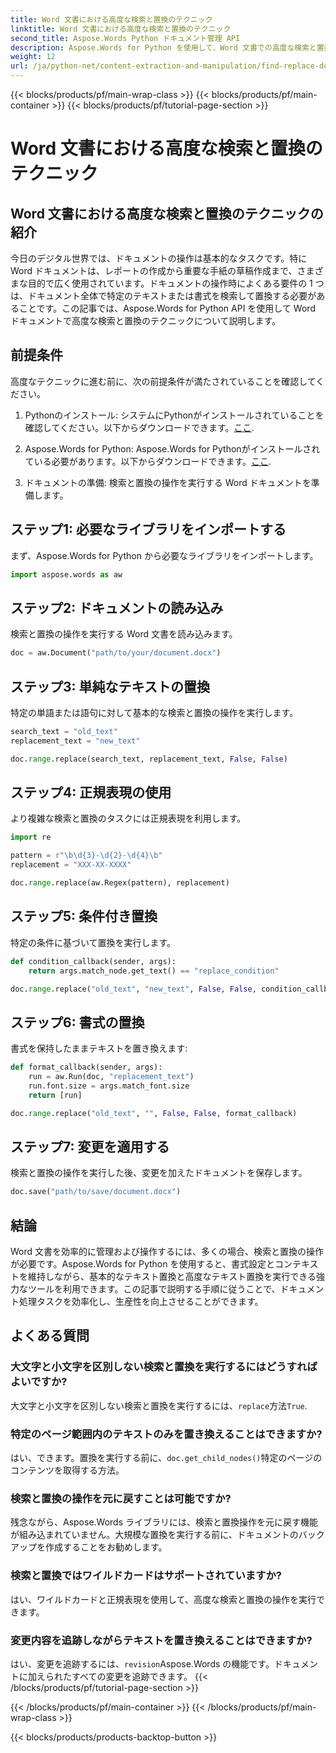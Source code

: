 ```yaml
---
title: Word 文書における高度な検索と置換のテクニック
linktitle: Word 文書における高度な検索と置換のテクニック
second_title: Aspose.Words Python ドキュメント管理 API
description: Aspose.Words for Python を使用して、Word 文書での高度な検索と置換のテクニックを学習します。テキストの置換、正規表現の使用、書式設定などを行います。
weight: 12
url: /ja/python-net/content-extraction-and-manipulation/find-replace-documents/
---
```


{{< blocks/products/pf/main-wrap-class >}}
{{< blocks/products/pf/main-container >}}
{{< blocks/products/pf/tutorial-page-section >}}

# Word 文書における高度な検索と置換のテクニック


## Word 文書における高度な検索と置換のテクニックの紹介

今日のデジタル世界では、ドキュメントの操作は基本的なタスクです。特に Word ドキュメントは、レポートの作成から重要な手紙の草稿作成まで、さまざまな目的で広く使用されています。ドキュメントの操作時によくある要件の 1 つは、ドキュメント全体で特定のテキストまたは書式を検索して置換する必要があることです。この記事では、Aspose.Words for Python API を使用して Word ドキュメントで高度な検索と置換のテクニックについて説明します。

## 前提条件

高度なテクニックに進む前に、次の前提条件が満たされていることを確認してください。

1.  Pythonのインストール: システムにPythonがインストールされていることを確認してください。以下からダウンロードできます。[ここ](https://www.python.org/downloads/).

2.  Aspose.Words for Python: Aspose.Words for Pythonがインストールされている必要があります。以下からダウンロードできます。[ここ](https://releases.aspose.com/words/python/).

3. ドキュメントの準備: 検索と置換の操作を実行する Word ドキュメントを準備します。

## ステップ1: 必要なライブラリをインポートする

まず、Aspose.Words for Python から必要なライブラリをインポートします。

```python
import aspose.words as aw
```

## ステップ2: ドキュメントの読み込み

検索と置換の操作を実行する Word 文書を読み込みます。

```python
doc = aw.Document("path/to/your/document.docx")
```

## ステップ3: 単純なテキストの置換

特定の単語または語句に対して基本的な検索と置換の操作を実行します。

```python
search_text = "old_text"
replacement_text = "new_text"

doc.range.replace(search_text, replacement_text, False, False)
```

## ステップ4: 正規表現の使用

より複雑な検索と置換のタスクには正規表現を利用します。

```python
import re

pattern = r"\b\d{3}-\d{2}-\d{4}\b"
replacement = "XXX-XX-XXXX"

doc.range.replace(aw.Regex(pattern), replacement)
```

## ステップ5: 条件付き置換

特定の条件に基づいて置換を実行します。

```python
def condition_callback(sender, args):
    return args.match_node.get_text() == "replace_condition"

doc.range.replace("old_text", "new_text", False, False, condition_callback)
```

## ステップ6: 書式の置換

書式を保持したままテキストを置き換えます:

```python
def format_callback(sender, args):
    run = aw.Run(doc, "replacement_text")
    run.font.size = args.match_font.size
    return [run]

doc.range.replace("old_text", "", False, False, format_callback)
```

## ステップ7: 変更を適用する

検索と置換の操作を実行した後、変更を加えたドキュメントを保存します。

```python
doc.save("path/to/save/document.docx")
```

## 結論

Word 文書を効率的に管理および操作するには、多くの場合、検索と置換の操作が必要です。Aspose.Words for Python を使用すると、書式設定とコンテキストを維持しながら、基本的なテキスト置換と高度なテキスト置換を実行できる強力なツールを利用できます。この記事で説明する手順に従うことで、ドキュメント処理タスクを効率化し、生産性を向上させることができます。

## よくある質問

### 大文字と小文字を区別しない検索と置換を実行するにはどうすればよいですか?

大文字と小文字を区別しない検索と置換を実行するには、`replace`方法`True`.

### 特定のページ範囲内のテキストのみを置き換えることはできますか?

はい、できます。置換を実行する前に、`doc.get_child_nodes()`特定のページのコンテンツを取得する方法。

### 検索と置換の操作を元に戻すことは可能ですか?

残念ながら、Aspose.Words ライブラリには、検索と置換操作を元に戻す機能が組み込まれていません。大規模な置換を実行する前に、ドキュメントのバックアップを作成することをお勧めします。

### 検索と置換ではワイルドカードはサポートされていますか?

はい、ワイルドカードと正規表現を使用して、高度な検索と置換の操作を実行できます。

### 変更内容を追跡しながらテキストを置き換えることはできますか?

はい、変更を追跡するには、`revision`Aspose.Words の機能です。ドキュメントに加えられたすべての変更を追跡できます。
{{< /blocks/products/pf/tutorial-page-section >}}

{{< /blocks/products/pf/main-container >}}
{{< /blocks/products/pf/main-wrap-class >}}

{{< blocks/products/products-backtop-button >}}
